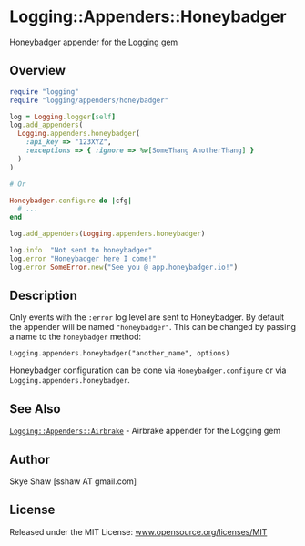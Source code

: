 # Logging::Appenders::Honeybadger

Honeybadger appender for [the Logging gem](https://github.com/TwP/logging)

## Overview

```rb
require "logging"
require "logging/appenders/honeybadger"

log = Logging.logger[self]
log.add_appenders(
  Logging.appenders.honeybadger(
    :api_key => "123XYZ",
    :exceptions => { :ignore => %w[SomeThang AnotherThang] }
  )
)

# Or

Honeybadger.configure do |cfg|
  # ...
end

log.add_appenders(Logging.appenders.honeybadger)

log.info  "Not sent to honeybadger"
log.error "Honeybadger here I come!"
log.error SomeError.new("See you @ app.honeybadger.io!")
```

## Description

Only events with the `:error` log level are sent to Honeybadger.
By default the appender  will be named `"honeybadger"`. This can be changed by passing a name
to the `honeybadger` method:

    Logging.appenders.honeybadger("another_name", options)

Honeybadger configuration can be done via `Honeybadger.configure` or via `Logging.appenders.honeybadger`.

## See Also

[`Logging::Appenders::Airbrake`](https://github.com/sshaw/logging-appenders-airbrake) - Airbrake appender for the Logging gem

## Author

Skye Shaw [sshaw AT gmail.com]

## License

Released under the MIT License: www.opensource.org/licenses/MIT
